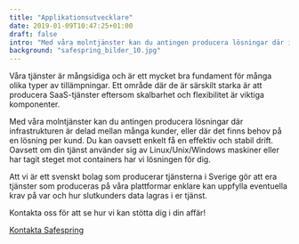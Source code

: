 ```yaml
---
title: "Applikationsutvecklare"
date: 2019-01-09T10:47:25+01:00
draft: false
intro: "Med våra molntjänster kan du antingen producera lösningar där infrastrukturen är delad mellan många kunder, eller där det finns behov på en lösning per kund."
background: "safespring_bilder_10.jpg"
---
```

Våra tjänster är mångsidiga och är ett mycket bra fundament för många olika typer av tillämpningar. Ett område där de är särskilt starka är att producera SaaS-tjänster eftersom skalbarhet och flexibilitet är viktiga komponenter.

Med våra molntjänster kan du antingen producera lösningar där infrastrukturen är delad mellan många kunder, eller där det finns behov på en lösning per kund. Du kan oavsett enkelt få en effektiv och stabil drift. Oavsett om din tjänst använder sig av Linux/Unix/Windows maskiner eller har tagit steget mot containers har vi lösningen för dig.

Att vi är ett svenskt bolag som producerar tjänsterna i Sverige gör att era tjänster som produceras på våra plattformar enklare kan uppfylla eventuella krav på var och hur slutkunders data lagras i er tjänst.

Kontakta oss för att se hur vi kan stötta dig i din affär!

<a href="/kontakt" id="text-button">Kontakta Safespring</a>
